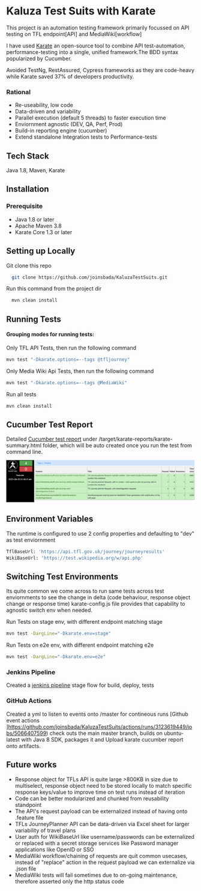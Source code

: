 # Kaluza Test Suits with Karate
This project is an automation testing framework primarily focussed on API testing on TFL endpoint[API] and MediaWiki[workflow]

I have used [Karate](https://www.karatelabs.io/) an open-source tool to combine API test-automation, performance-testing into a single, unified framework.The BDD syntax popularized by Cucumber.

Avoided TestNg, RestAssured, Cypress frameworks as they are code-heavy while Karate saved 37% of developers productivity.

### Rational
* Re-useability, low code
* Data-driven and variability
* Parallel execution (default 5 threads) to faster execution time
* Enviornment agnostic (DEV, QA, Perf, Prod)
* Build-in reporting engine (cucumber)
* Extend standalone Integration tests to Performance-tests

## Tech Stack
Java 1.8, Maven, Karate

## Installation
### Prerequisite
* Java 1.8 or later
* Apache Maven 3.8
* Karate Core 1.3 or later

## Setting up Locally
Git clone this repo
```bash
  git clone https://github.com/joinsbada/KaluzaTestSuits.git
```

Run this command from the project dir
```bash
  mvn clean install
```


## Running Tests
#### Grouping modes for running tests:
Only TFL API Tests, then run the following  command
```bash
mvn test "-Dkarate.options=--tags @tfljourney"
```
Only Media Wiki Api Tests, then run the following command
```bash
mvn test "-Dkarate.options=--tags @MediaWiki"
```
Run all tests
```bash
mvn clean install
```

## Cucumber Test Report
Detailed [Cucumber test report](https://github.com/joinsbada/KaluzaTestSuits/blob/main/target/karate-reports.zip) under /target/karate-reports/karate-summary.html folder, which will be auto created once you run the test from command line.

![Report sample](https://github.com/joinsbada/KaluzaTestSuits/blob/main/target/Screenshot%202022-09-25%20at%202.02.33%20AM.png)


## Environment Variables
The runtime is configured to use 2 config properties and defaulting to "dev" as test enviornment
```bash
TflBaseUrl: 'https://api.tfl.gov.uk/journey/journeyresults' 
WikiBaseUrl: 'https://test.wikipedia.org/w/api.php'
```

## Switching Test Environments
Its quite common we come across to run same tests across test enviornments to see the change in delta (code behaviour, response object change or response time) karate-config.js file provides that capability to agnostic switch env when needed.

Run Tests on stage env, with different endpoint matching stage
```bash
mvn test -DargLine="-Dkarate.env=stage"
```
Run Tests on e2e env, with different endpoint matching e2e
```bash
mvn test -DargLine="-Dkarate.env=e2e"
```

### Jenkins Pipeline
Created a [jenkins pipeline](https://github.com/joinsbada/KaluzaTestSuits/blob/main/Jenkinsfile) stage flow for build, deploy, tests

### GitHub Actions
Created a yml to listen to events onto /master for contineous runs [Github event actions ]https://github.com/joinsbada/KaluzaTestSuits/actions/runs/3123619449/jobs/5066407599) check outs the main master branch, builds on ubuntu-latest with Java 8 SDK, packages it and Upload karate cucumber report onto artifacts. 


## Future works
* Response object for TFLs API is quite large >800KB in size due to multiselect, response object need to be stored locally to match specific response keys/value to improve time on test runs instead of iteration
* Code can be better modularized and chunked from reusability standpoint
* The API's request payload can be externalized instead of having onto .feature file
* TFLs JourneyPlanner API can be data-driven via Excel sheet for larger variability of travel plans
* User auth for WikiBaseUrl like username/passwords can be externalized or replaced with a secret storage services like Password manager applications like OpenID or SSO
* MediaWiki workflow/chaining of requests are quit common usecases, instead of "replace" action in the request payload we can externalize via .json file
* MediaWiki tests will fail sometimes due to on-going maintenance, therefore asserted only the http status code




